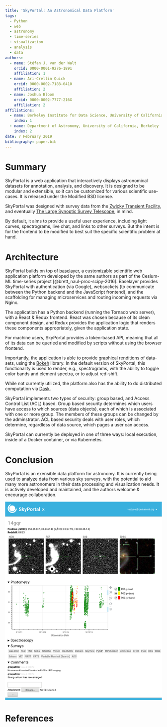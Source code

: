 ```yaml
---
title: 'SkyPortal: An Astronomical Data Platform'
tags:
  - Python
  - web
  - astronomy
  - time-series
  - visualization
  - analysis
  - data
authors:
  - name: Stéfan J. van der Walt
    orcid: 0000-0001-9276-1891
    affiliation: 1
  - name: Ari-Crellin Quick
    orcid: 0000-0002-7183-0410
    affiliation: 2
  - name: Joshua Bloom
    orcid: 0000-0002-7777-216X
    affiliation: 2
affiliations:
  - name: Berkeley Institute for Data Science, University of California, Berkeley
    index: 1
  - name: Department of Astronomy, University of California, Berkeley
    index: 2
date: 7 February 2019
bibliography: paper.bib
---
```


# Summary

SkyPortal is a web application that interactively displays
astronomical datasets for annotation, analysis, and discovery. It is
designed to be modular and extensible, so it can be customized for
various scientific use-cases.  It is released under the Modified BSD
license.

SkyPortal was designed with survey data from
the [Zwicky Transient Facility](https://www.ztf.caltech.edu), and
eventually
[The Large Synoptic Survey Telescope](https://www.lsst.org), in mind.

By default, it aims to provide a useful user experience, including
light curves, spectrograms, live chat, and links to other surveys.
But the intent is for the frontend to be modified to best suit the
specific scientific problem at hand.

# Architecture

SkyPortal builds on top
of [baselayer](https://github.com/cesium-ml/baselayer), a customizable
scientific web application platform developed by the same authors as
part of the Cesium-ML time-series project
[@brett_naul-proc-scipy-2016]. Baselayer provides SkyPortal with
authentication (via Google), websockets (to communicate between the
Python backend and the JavaScript frontend), and the scaffolding for
managing microservices and routing incoming requests via Nginx.

The application has a Python backend (running the Tornado web server),
with a React & Redux frontend.  React was chosen because of its clean
component design, and Redux provides the application logic that
renders these components appropriately, given the application state.

For machine users, SkyPortal provides a token-based API, meaning that
all of its data can be queried and modified by scripts without using
the browser frontend.

Importantly, the application is able to provide graphical renditions
of data-sets, using the [Bokeh](https://bokeh.pydata.org) library.  In
the default version of SkyPortal, this functionality is used to
render, e.g., spectrograms, with the ability to toggle color bands and
element spectra, or to adjust red-shift.

While not currently utilized, the platform also has the ability to do
distributed computation via [Dask](https://dask.org/).

SkyPortal implements two types of security: group based, and Access
Control List (ACL) based.  Group based security determines which users
have access to which sources (data objects), each of which is
associated with one or more group.  The members of these groups can be
changed by the adminstrator.  ACL based security deals with user
roles, which determine, regardless of data source, which pages a user
can access.

SkyPortal can currently be deployed in one of three ways: local
execution, inside of a Docker container, or via Kubernetes.

# Conclusion

SkyPortal is an exensible data platform for astronomy.  It is
currently being used to analyze data from various sky surveys, with
the potential to aid many more astronomers in their data processing
and visualization needs.  It is actively developed and maintained, and
the authors welcome & encourage collaboration.

![SkyPortal source rendering. Note the object thumbnails, light curve, spectrogram, live chat, and links to various sky surveys.](screenshot-2019-02.png)

# References
